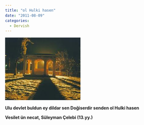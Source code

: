 ```yaml
---
title: "ol Hulki hasen"
date: "2011-08-09"
categories: 
  - Dervish
---
```


**[![mevlut1.jpg](../uploads/2011/08/mevlut1.jpg)](../uploads/2011/08/mevlut1.jpg "mevlut1.jpg")**

**Ulu devlet buldun ey dildar sen Doğiserdir senden ol Hulki hasen**

****Vesilet ün necat, Süleyman Çelebi (1**3.yy.)******
